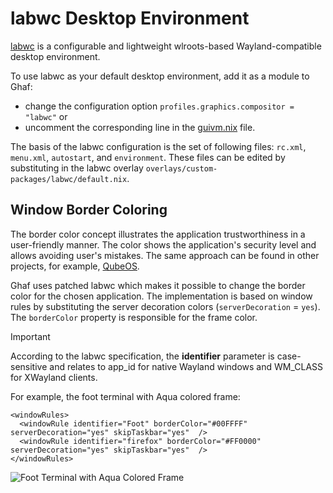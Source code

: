 <!--
    Copyright 2022-2024 TII (SSRC) and the Ghaf contributors
    SPDX-License-Identifier: CC-BY-SA-4.0
-->

# labwc Desktop Environment

[labwc](https://labwc.github.io/) is a configurable and lightweight wlroots-based Wayland-compatible desktop environment.


To use labwc as your default desktop environment, add it as a module to Ghaf:

* change the configuration option `profiles.graphics.compositor = "labwc"`
or
* uncomment the corresponding line in the [guivm.nix](https://github.com/tiiuae/ghaf/blob/main/modules/microvm/virtualization/microvm/guivm.nix) file.


The basis of the labwc configuration is the set of following files: `rc.xml`, `menu.xml`, `autostart`, and `environment`. These files can be edited by substituting in the labwc overlay `overlays/custom-packages/labwc/default.nix`.


## Window Border Coloring

The border color concept illustrates the application trustworthiness in a user-friendly manner. The color shows the application's security level and allows avoiding user's mistakes. The same approach can be found in other projects, for example, [QubeOS](https://www.qubes-os.org/doc/getting-started/#color--security).

Ghaf uses patched labwc which makes it possible to change the border color for the chosen application. The implementation is based on window rules by substituting the server decoration colors (`serverDecoration` = `yes`). The `borderColor` property is responsible for the frame color.

> [!IMPORTANT]
> According to the labwc specification, the **identifier** parameter is case-sensitive and relates to app_id for native Wayland windows and WM_CLASS for XWayland clients.

For example, the foot terminal with Aqua colored frame:
```
<windowRules>
  <windowRule identifier="Foot" borderColor="#00FFFF" serverDecoration="yes" skipTaskbar="yes"  />
  <windowRule identifier="firefox" borderColor="#FF0000" serverDecoration="yes" skipTaskbar="yes"  />
</windowRules>
```

![Foot Terminal with Aqua Colored Frame](../img/colored_foot_frame.png)
